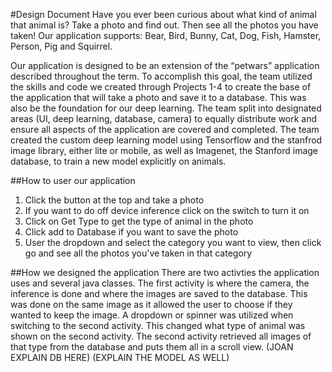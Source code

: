 #Design Document
Have you ever been curious about what kind of animal that animal is? Take a photo and find out. Then see all the photos you have taken!
Our application supports: Bear, Bird, Bunny, Cat, Dog, Fish, Hamster, Person, Pig and Squirrel.

Our application is designed to be an extension of the “petwars” application described throughout the term. 
To accomplish this goal, the team utilized the skills and code we created through Projects 1-4 to create the base of the application that will take a photo and save it to a database. This was also be the foundation for our deep learning. The team split into designated areas (UI, deep learning, database, camera) to equally distribute work and ensure all aspects of the application are covered and completed. The team created the custom deep learning model using Tensorflow and the stanfrod image library, either lite or mobile, as well as Imagenet, the Stanford image database, to train a new model explicitly on animals. 


##How to user our application
1. Click the button at the top and take a photo
2. If you want to do off device inference click on the switch to turn it on
3. Click on Get Type to get the type of animal in the photo
4. Click add to Database if you want to save the photo
5. User the dropdown and select the category you want to view, then click go and see all the photos you've taken in that category

##How we designed the application
There are two activties the application uses and several java classes. The first activity is where the camera, the inference is done and where the images are saved to the database. This was done on the same image as it allowed the user to choose if they wanted to keep the image. A dropdown or spinner was utilized when switching to the second activity. This changed what type of animal was shown on the second activity. The second activity retrieved all images of that type from the database and puts them all in a scroll view. 
(JOAN EXPLAIN DB HERE)
(EXPLAIN THE MODEL AS WELL)